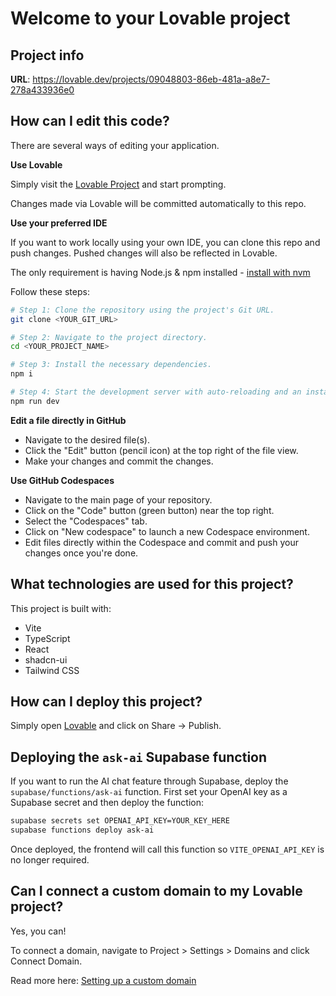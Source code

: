 # Welcome to your Lovable project

## Project info

**URL**: https://lovable.dev/projects/09048803-86eb-481a-a8e7-278a433936e0

## How can I edit this code?

There are several ways of editing your application.

**Use Lovable**

Simply visit the [Lovable Project](https://lovable.dev/projects/09048803-86eb-481a-a8e7-278a433936e0) and start prompting.

Changes made via Lovable will be committed automatically to this repo.

**Use your preferred IDE**

If you want to work locally using your own IDE, you can clone this repo and push changes. Pushed changes will also be reflected in Lovable.

The only requirement is having Node.js & npm installed - [install with nvm](https://github.com/nvm-sh/nvm#installing-and-updating)

Follow these steps:

```sh
# Step 1: Clone the repository using the project's Git URL.
git clone <YOUR_GIT_URL>

# Step 2: Navigate to the project directory.
cd <YOUR_PROJECT_NAME>

# Step 3: Install the necessary dependencies.
npm i

# Step 4: Start the development server with auto-reloading and an instant preview.
npm run dev
```

**Edit a file directly in GitHub**

- Navigate to the desired file(s).
- Click the "Edit" button (pencil icon) at the top right of the file view.
- Make your changes and commit the changes.

**Use GitHub Codespaces**

- Navigate to the main page of your repository.
- Click on the "Code" button (green button) near the top right.
- Select the "Codespaces" tab.
- Click on "New codespace" to launch a new Codespace environment.
- Edit files directly within the Codespace and commit and push your changes once you're done.

## What technologies are used for this project?

This project is built with:

- Vite
- TypeScript
- React
- shadcn-ui
- Tailwind CSS

## How can I deploy this project?

Simply open [Lovable](https://lovable.dev/projects/09048803-86eb-481a-a8e7-278a433936e0) and click on Share -> Publish.

## Deploying the `ask-ai` Supabase function

If you want to run the AI chat feature through Supabase, deploy the
`supabase/functions/ask-ai` function. First set your OpenAI key as a
Supabase secret and then deploy the function:

```sh
supabase secrets set OPENAI_API_KEY=YOUR_KEY_HERE
supabase functions deploy ask-ai
```

Once deployed, the frontend will call this function so `VITE_OPENAI_API_KEY`
is no longer required.

## Can I connect a custom domain to my Lovable project?

Yes, you can!

To connect a domain, navigate to Project > Settings > Domains and click Connect Domain.

Read more here: [Setting up a custom domain](https://docs.lovable.dev/tips-tricks/custom-domain#step-by-step-guide)
